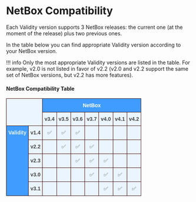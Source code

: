# NetBox Compatibility

Each Validity version supports 3 NetBox releases: the current one (at the moment of the release) plus two previous ones.

In the table below you can find appropriate Validity version according to your NetBox version.

!!! info
    Only the most appropriate Validity versions are listed in the table. For example, v2.0 is not listed in favor of v2.2 (v2.0 and v2.2 support the same set of NetBox versions, but v2.2 has more features).



#### NetBox Compatibility Table

<style type="text/css">
.tg  {border-collapse:collapse;border-color:#9ABAD9;border-spacing:0;}
.tg td{background-color:#EBF5FF;border-color:#9ABAD9;border-style:solid;border-width:1px;color:#444;
  font-family:Arial, sans-serif;font-size:14px;overflow:hidden;padding:10px 5px;word-break:normal;}
.tg th{background-color:#409cff;border-color:#9ABAD9;border-style:solid;border-width:1px;color:#fff;
  font-family:Arial, sans-serif;font-size:14px;font-weight:normal;overflow:hidden;padding:10px 5px;word-break:normal;}
.tg .tg-r82u{background-color:#ebf5ff;border-color:#330001;text-align:center;vertical-align:top}
.tg .tg-c6ba{border-color:#330001;font-weight:bold;text-align:center;vertical-align:top}
.tg .tg-5gjp{background-color:#ebf5ff;border-color:#330001;color:#444444;font-weight:bold;text-align:center;vertical-align:top}
.tg .tg-5iin{background-color:#409cff;border-color:#330001;color:#ebf5ff;font-weight:bold;text-align:center;vertical-align:top}
.tg .tg-8g55{border-color:#330001;text-align:center;vertical-align:top}
</style>
<table class="tg"><thead>
  <tr>
    <th class="tg-r82u" colspan="2" rowspan="2"></th>
    <th class="tg-c6ba" colspan="7">NetBox<br></th>
  </tr>
  <tr>
    <th class="tg-5gjp">v3.4</th>
    <th class="tg-5gjp">v3.5</th>
    <th class="tg-5gjp">v3.6</th>
    <th class="tg-5gjp">v3.7</th>
    <th class="tg-5gjp">v4.0</th>
    <th class="tg-5gjp">v4.1</th>
    <th class="tg-5gjp">v4.2</th>
  </tr></thead>
<tbody>
  <tr>
    <td class="tg-5iin" rowspan="5">Validity<br><br></td>
    <td class="tg-c6ba">v1.4</td>
    <td class="tg-8g55">✅</td>
    <td class="tg-8g55">✅</td>
    <td class="tg-8g55">✅</td>
    <td class="tg-8g55"></td>
    <td class="tg-8g55"></td>
    <td class="tg-8g55"></td>
    <td class="tg-8g55"></td>
  </tr>
  <tr>
    <td class="tg-c6ba">v2.2</td>
    <td class="tg-8g55"></td>
    <td class="tg-8g55">✅</td>
    <td class="tg-8g55">✅</td>
    <td class="tg-8g55">✅</td>
    <td class="tg-8g55"></td>
    <td class="tg-8g55"></td>
    <td class="tg-8g55"></td>
  </tr>
  <tr>
    <td class="tg-c6ba">v2.3</td>
    <td class="tg-8g55"></td>
    <td class="tg-8g55"></td>
    <td class="tg-8g55">✅</td>
    <td class="tg-8g55">✅</td>
    <td class="tg-8g55">✅</td>
    <td class="tg-8g55"></td>
    <td class="tg-8g55"></td>
  </tr>
  <tr>
    <td class="tg-c6ba">v3.0</td>
    <td class="tg-8g55"></td>
    <td class="tg-8g55"></td>
    <td class="tg-8g55"></td>
    <td class="tg-8g55">✅</td>
    <td class="tg-8g55">✅</td>
    <td class="tg-8g55">✅</td>
    <td class="tg-8g55"></td>
  </tr>
  <tr>
    <td class="tg-c6ba">v3.1</td>
    <td class="tg-8g55"></td>
    <td class="tg-8g55"></td>
    <td class="tg-8g55"></td>
    <td class="tg-8g55"></td>
    <td class="tg-8g55">✅</td>
    <td class="tg-8g55">✅</td>
    <td class="tg-8g55">✅</td>
  </tr>
</tbody></table>
